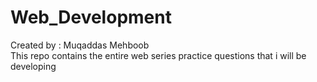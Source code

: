 # Web_Development
Created by : Muqaddas Mehboob
<br>
This repo contains the entire web series practice questions that i will be developing
